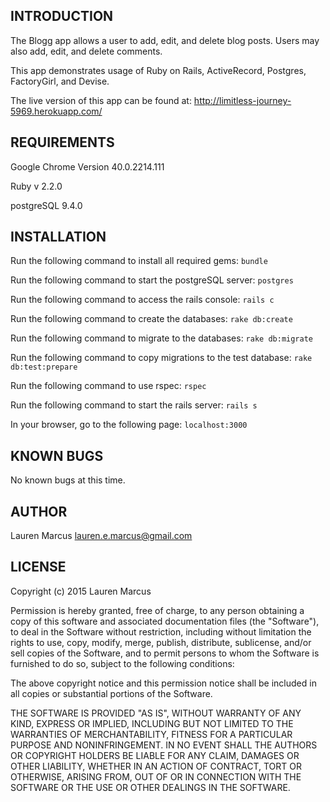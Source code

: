 INTRODUCTION
------------
The Blogg app allows a user to add, edit, and delete blog posts. Users may also add, edit, and delete comments.

This app demonstrates usage of Ruby on Rails, ActiveRecord, Postgres, FactoryGirl, and Devise.

The live version of this app can be found at: http://limitless-journey-5969.herokuapp.com/



REQUIREMENTS
------------
Google Chrome Version 40.0.2214.111

Ruby v 2.2.0

postgreSQL 9.4.0


INSTALLATION
------------
Run the following command to install all required gems:
`bundle`

Run the following command to start the postgreSQL server:
`postgres`

Run the following command to access the rails console:
`rails c`

Run the following command to create the databases:
`rake db:create`

Run the following command to migrate to the databases:
`rake db:migrate`

Run the following command to copy migrations to the test database:
`rake db:test:prepare`

Run the following command to use rspec:
`rspec`

Run the following command to start the rails server:
`rails s`

In your browser, go to the following page:
`localhost:3000`

KNOWN BUGS
---------
No known bugs at this time.


AUTHOR
-------
Lauren Marcus
lauren.e.marcus@gmail.com

LICENSE
-------
Copyright (c) 2015 Lauren Marcus

Permission is hereby granted, free of charge, to any person obtaining a copy of this software and associated documentation files (the "Software"), to deal in the Software without restriction, including without limitation the rights to use, copy, modify, merge, publish, distribute, sublicense, and/or sell copies of the Software, and to permit persons to whom the Software is furnished to do so, subject to the following conditions:

The above copyright notice and this permission notice shall be included in all copies or substantial portions of the Software.

THE SOFTWARE IS PROVIDED "AS IS", WITHOUT WARRANTY OF ANY KIND, EXPRESS OR IMPLIED, INCLUDING BUT NOT LIMITED TO THE WARRANTIES OF MERCHANTABILITY, FITNESS FOR A PARTICULAR PURPOSE AND NONINFRINGEMENT. IN NO EVENT SHALL THE AUTHORS OR COPYRIGHT HOLDERS BE LIABLE FOR ANY CLAIM, DAMAGES OR OTHER LIABILITY, WHETHER IN AN ACTION OF CONTRACT, TORT OR OTHERWISE, ARISING FROM, OUT OF OR IN CONNECTION WITH THE SOFTWARE OR THE USE OR OTHER DEALINGS IN THE SOFTWARE.
